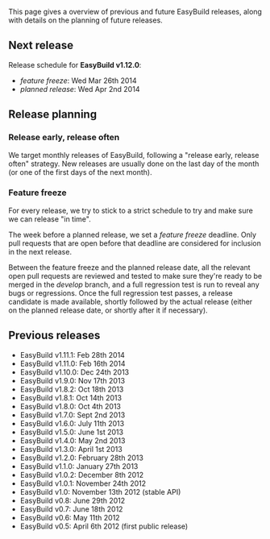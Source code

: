 This page gives a overview of previous and future EasyBuild releases, along with details on the planning of future releases.

## Next release

Release schedule for **EasyBuild v1.12.0**:

* _feature freeze_: Wed Mar 26th 2014
* _planned release_: Wed Apr 2nd 2014

## Release planning

### Release early, release often

We target monthly releases of EasyBuild, following a "release early, release often" strategy.
New releases are usually done on the last day of the month (or one of the first days of the next month).

### Feature freeze

For every release, we try to stick to a strict schedule to try and make sure we can release "in time".

The week before a planned release, we set a _feature freeze_ deadline. Only pull requests that are open before that deadline are considered for inclusion in the next release.

Between the feature freeze and the planned release date, all the relevant open pull requests are reviewed and tested to make sure they're ready to be merged in the _develop_ branch, and a full regression test is run to reveal any bugs or regressions.
Once the full regression test passes, a release candidate is made available, shortly followed by the actual release (either on the planned release date, or shortly after it if necessary).

## Previous releases

* EasyBuild v1.11.1: Feb 28th 2014
* EasyBuild v1.11.0: Feb 16th 2014
* EasyBuild v1.10.0: Dec 24th 2013
* EasyBuild v1.9.0: Nov 17th 2013
* EasyBuild v1.8.2: Oct 18th 2013
* EasyBuild v1.8.1: Oct 14th 2013
* EasyBuild v1.8.0: Oct 4th 2013
* EasyBuild v1.7.0: Sept 2nd 2013
* EasyBuild v1.6.0: July 11th 2013
* EasyBuild v1.5.0: June 1st 2013
* EasyBuild v1.4.0: May 2nd 2013
* EasyBuild v1.3.0: April 1st 2013
* EasyBuild v1.2.0: February 28th 2013
* EasyBuild v1.1.0: January 27th 2013
* EasyBuild v1.0.2: December 8th 2012
* EasyBuild v1.0.1: November 24th 2012
* EasyBuild v1.0: November 13th 2012 (stable API)
* EasyBuild v0.8: June 29th 2012
* EasyBuild v0.7: June 18th 2012
* EasyBuild v0.6: May 11th 2012
* EasyBuild v0.5: April 6th 2012 (first public release)